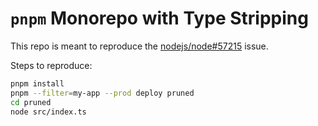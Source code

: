 # `pnpm` Monorepo with Type Stripping

This repo is meant to reproduce the [nodejs/node#57215](https://github.com/nodejs/node/issues/57215) issue.

Steps to reproduce:

```sh
pnpm install
pnpm --filter=my-app --prod deploy pruned
cd pruned
node src/index.ts
```
